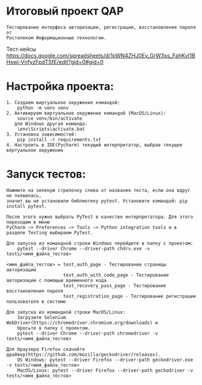 # Итоговый проект QAP

    Тестирование интерфеса авторизации, регистрации, восстановления пароля от 
    Ростелеком Информационные технологии.
    
Тест-кейсы 
https://docs.google.com/spreadsheets/d/1pWN4ZHJ0Ey_GrW3ss_FahKvt1BHswj-VnfyzFpdTSfE/edit?gid=0#gid=0
    
# Настройка проекта:
    1. Создаем виртуальное окружение командой:
        python -m venv venv
    2. Активируем виртуальное окружение командой (MacOS/Linux):
        source venv/bin/activate
       для Windows другая команда:
        \env\Scripts\activate.bat
    3. Установка зависимостей:
        pip install -r requirements.txt
    4. Настроить в IDE(Pycharm) текущий интерпритатор, выбрав текущее вертуальное окружение


# Запуск тестов:
    Нажмите на зеленую стрелочку слева от названия теста, если она вдруг не появилась, 
    значит вы не установили библиотеку pytest. Установите командой: pip install pytest. 
    
    После этого нужно выбрать PyTest в качестве интерпретатора. Для этого переходим в меню 
    PyCharm —> Preferences —> Tools —> Python integration tools и в разделе Testing выбираем PyTest.

    Для запуска из командной строки Windows перейдите в папку с проектом: 
        pytest --driver Chrome --driver-path chdrv.exe -v tests/<имя_файла_тестов>
        
    <имя_файла_тестов> = test_auth_page - Тестирование страницы авторизации
                         test_auth_with_code_page - Тестирование авторизации с помощью временного кода
                         test_recovery_pass_page - Тестирование восстановления пароля
                         test_registration_page - Тестирование регистрации пользователя в системе
                         
    Для запуска из командной строки MacOS/Linux:
        Загрузите Selenium WebDriver(https://chromedriver.chromium.org/downloads) и 
        бросьте в папку с проектом.
        pytest --driver Chrome --driver-path chromedriver -v tests/<имя_файла_тестов>

    Для браузера Firefox скачайте драйвер(https://github.com/mozilla/geckodriver/releases). 
        OS Windows: pytest --driver Firefox --driver-path geckodriver.exe -v tests/<имя_файла_тестов>
        MacOS/Linux: pytest --driver Firefox --driver-path geckodriver -v tests/<имя_файла_тестов>


